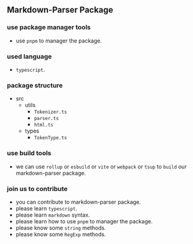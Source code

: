## Markdown-Parser Package

### use package manager tools
* use `pnpm` to manager the package.

### used language
* `typescript`.

### package structure
* src
  * utils
    * `Tokenizer.ts`
    * `parser.ts`
    * `html.ts`
  * types
    * `TokenType.ts`

### use build tools 
* we can use `rollup` or `esbuild` or `vite` or `webpack` or `tsup` to `build` our markdown-parser package.

### join us to contribute
* you can contribute to markdown-parser package.
* please learn `typescript`.
* please learn `markdown` syntax.
* please learn how to use `pnpm` to manager the package.
* please know some `string` methods.
* please know some `RegExp` methods.

